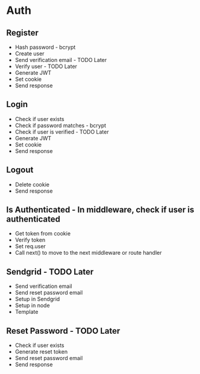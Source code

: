 # Auth

## Register

- Hash password - bcrypt
- Create user
- Send verification email - TODO Later
- Verify user - TODO Later
- Generate JWT
- Set cookie
- Send response

## Login

- Check if user exists
- Check if password matches - bcrypt
- Check if user is verified - TODO Later
- Generate JWT
- Set cookie
- Send response

## Logout

- Delete cookie
- Send response

## Is Authenticated - In middleware, check if user is authenticated

- Get token from cookie
- Verify token
- Set req.user
- Call next() to move to the next middleware or route handler

## Sendgrid - TODO Later

- Send verification email
- Send reset password email
- Setup in Sendgrid
- Setup in node
- Template

## Reset Password - TODO Later

- Check if user exists
- Generate reset token
- Send reset password email
- Send response
